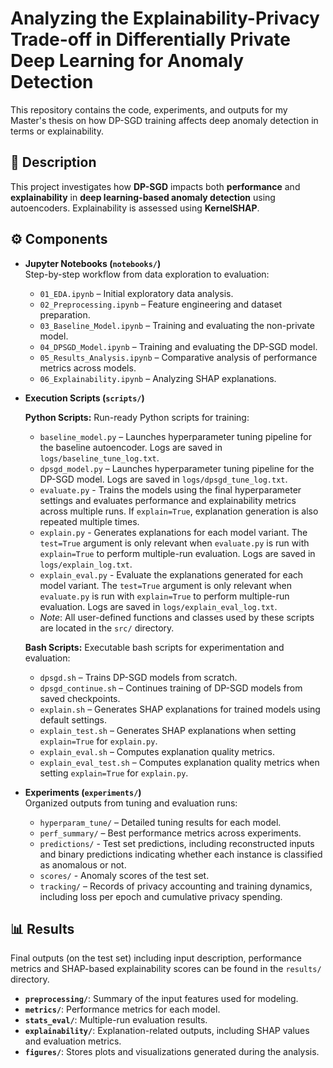 # Analyzing the Explainability-Privacy Trade-off in Differentially Private Deep Learning for Anomaly Detection

This repository contains the code, experiments, and outputs for my Master's thesis on how DP-SGD training affects deep anomaly detection in terms or explainability.

## 📝 Description

This project investigates how **DP-SGD** impacts both **performance** and **explainability** in **deep learning-based anomaly detection** using autoencoders. Explainability is assessed using **KernelSHAP**.

## ⚙️ Components

- **Jupyter Notebooks (`notebooks/`)**  
  Step-by-step workflow from data exploration to evaluation:
  - `01_EDA.ipynb` – Initial exploratory data analysis.
  - `02_Preprocessing.ipynb` – Feature engineering and dataset preparation.
  - `03_Baseline_Model.ipynb` – Training and evaluating the non-private model.
  - `04_DPSGD_Model.ipynb` – Training and evaluating the DP-SGD model.
  - `05_Results_Analysis.ipynb` – Comparative analysis of performance metrics across models.
  - `06_Explainability.ipynb` – Analyzing SHAP explanations.

- **Execution Scripts (`scripts/`)**  
  
  **Python Scripts:**
  Run-ready Python scripts for training:
  - `baseline_model.py` – Launches hyperparameter tuning pipeline for the baseline autoencoder. Logs are saved in `logs/baseline_tune_log.txt`.
  - `dpsgd_model.py` – Launches hyperparameter tuning pipeline for the DP-SGD model. Logs are saved in `logs/dpsgd_tune_log.txt`.
  - `evaluate.py` - Trains the models using the final hyperparameter settings and evaluates performance and explainability metrics across multiple runs. If `explain=True`, explanation generation is also repeated multiple times.
  - `explain.py` - Generates explanations for each model variant. The `test=True` argument is only relevant when `evaluate.py` is run with `explain=True` to perform multiple-run evaluation. Logs are saved in `logs/explain_log.txt`.
  - `explain_eval.py` - Evaluate the explanations generated for each model variant. The `test=True` argument is only relevant when `evaluate.py` is run with `explain=True` to perform multiple-run evaluation. Logs are saved in `logs/explain_eval_log.txt`.
  - _Note_: All user-defined functions and classes used by these scripts are located in the `src/` directory.

  **Bash Scripts:**
  Executable bash scripts for experimentation and evaluation:
  - `dpsgd.sh` – Trains DP-SGD models from scratch.
  - `dpsgd_continue.sh` – Continues training of DP-SGD models from saved checkpoints.
  - `explain.sh` – Generates SHAP explanations for trained models using default settings.
  - `explain_test.sh` – Generates SHAP explanations when setting `explain=True` for `explain.py`.
  - `explain_eval.sh` – Computes explanation quality metrics.
  - `explain_eval_test.sh` – Computes explanation quality metrics when setting `explain=True` for `explain.py`.

- **Experiments (`experiments/`)**  
  Organized outputs from tuning and evaluation runs:
  - `hyperparam_tune/` – Detailed tuning results for each model.
  - `perf_summary/` – Best performance metrics across experiments.
  - `predictions/` - Test set predictions, including reconstructed inputs and binary predictions indicating whether each instance is classified as anomalous or not.
  - `scores/` - Anomaly scores of the test set.
  - `tracking/` – Records of privacy accounting and training dynamics, including loss per epoch and cumulative privacy spending.

## 📊 Results

Final outputs (on the test set) including input description, performance metrics and SHAP-based explainability scores can be found in the `results/` directory.
- **`preprocessing/`**: Summary of the input features used for modeling.
- **`metrics/`**: Performance metrics for each model.
- **`stats_eval/`**: Multiple-run evaluation results.
- **`explainability/`**: Explanation-related outputs, including SHAP values and evaluation metrics.
- **`figures/`**: Stores plots and visualizations generated during the analysis.
